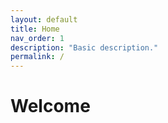 ```yaml
---
layout: default
title: Home
nav_order: 1
description: "Basic description."
permalink: /
---
```


# Welcome